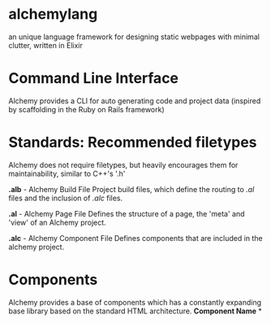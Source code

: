 # alchemylang
an unique language framework for designing static webpages with minimal clutter, written in Elixir


# Command Line Interface
Alchemy provides a CLI for auto generating code and project data (inspired by scaffolding in the Ruby on Rails framework)


# Standards: Recommended filetypes
Alchemy does not require filetypes, but heavily encourages them for maintainability, similar to C++'s '.h'

**.alb** - Alchemy Build File
Project build files, which define the routing to *.al* files and the inclusion of *.alc* files.

**.al** - Alchemy Page File
Defines the structure of a page, the 'meta' and 'view' of an Alchemy project.

**.alc** - Alchemy Component File
Defines components that are included in the alchemy project.


# Components
Alchemy provides a base of components which has a constantly expanding base library based on the standard HTML architecture.
**Component Name**
*